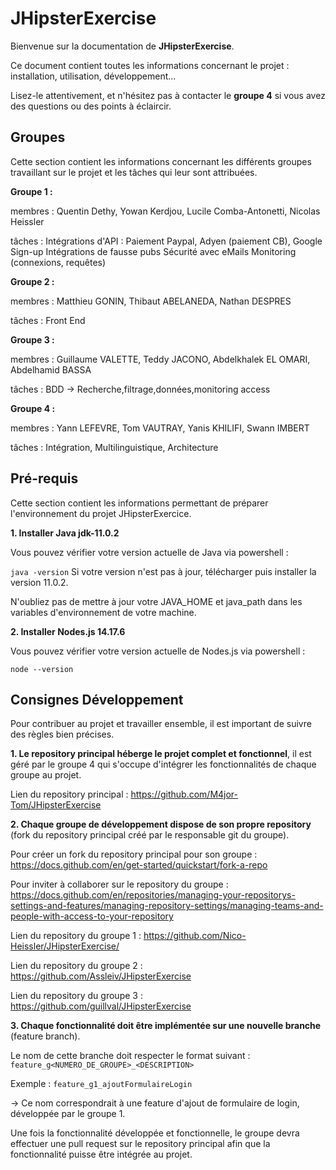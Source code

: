 # JHipsterExercise

Bienvenue sur la documentation de **JHipsterExercise**.

Ce document contient toutes les informations concernant le projet : installation, utilisation, développement...

Lisez-le attentivement, et n'hésitez pas à contacter le **groupe 4** si vous avez des questions ou des points à éclaircir.


## Groupes

Cette section contient les informations concernant les différents groupes travaillant sur le projet et les tâches qui leur sont attribuées.

**Groupe 1 :**

membres : Quentin Dethy, Yowan Kerdjou, Lucile Comba-Antonetti, Nicolas Heissler

tâches : Intégrations d'API : Paiement Paypal, Adyen (paiement CB), Google Sign-up
         Intégrations de fausse pubs
         Sécurité avec eMails
         Monitoring (connexions, requêtes)

**Groupe 2 :**

membres : Matthieu GONIN, Thibaut ABELANEDA, Nathan DESPRES

tâches : Front End

**Groupe 3 :**

membres : Guillaume VALETTE, Teddy JACONO, Abdelkhalek EL OMARI, Abdelhamid BASSA

tâches : BDD -> Recherche,filtrage,données,monitoring access

**Groupe 4 :**

membres : Yann LEFEVRE, Tom VAUTRAY, Yanis KHILIFI, Swann IMBERT

tâches : Intégration, Multilinguistique, Architecture

## Pré-requis

Cette section contient les informations permettant de préparer l'environnement du projet JHipsterExercice.

**1. Installer Java jdk-11.0.2**

Vous pouvez vérifier votre version actuelle de Java via powershell :

`java -version`
Si votre version n'est pas à jour, télécharger puis installer la version 11.0.2.

N'oubliez pas de mettre à jour votre JAVA_HOME et java_path dans les variables d'environnement de votre machine.

**2. Installer Nodes.js 14.17.6**

Vous pouvez vérifier votre version actuelle de Nodes.js via powershell :

`node --version`

## Consignes Développement
Pour contribuer au projet et travailler ensemble, il est important de suivre des règles bien précises.

**1. Le repository principal héberge le projet complet et fonctionnel**,  il est géré par le groupe 4 qui s'occupe d'intégrer les fonctionnalités de chaque groupe au projet.

Lien du repository principal : https://github.com/M4jor-Tom/JHipsterExercise

**2. Chaque groupe de développement dispose de son propre repository**  (fork du repository principal  créé par le responsable git du groupe).

Pour créer un fork du repository principal pour son groupe : https://docs.github.com/en/get-started/quickstart/fork-a-repo

Pour inviter à collaborer sur le repository du groupe : https://docs.github.com/en/repositories/managing-your-repositorys-settings-and-features/managing-repository-settings/managing-teams-and-people-with-access-to-your-repository

Lien du repository du groupe 1 : https://github.com/Nico-Heissler/JHipsterExercise/

Lien du repository du groupe 2 : https://github.com/Assleiv/JHipsterExercise

Lien du repository du groupe 3 : https://github.com/guillval/JHipsterExercise

**3. Chaque fonctionnalité doit être implémentée sur une nouvelle branche** (feature branch).

Le nom de cette branche doit respecter le format suivant : `feature_g<NUMERO_DE_GROUPE>_<DESCRIPTION>`

Exemple : `feature_g1_ajoutFormulaireLogin`

-> Ce nom correspondrait à une feature d'ajout de formulaire de login, développée par le groupe 1.

Une fois la fonctionnalité développée et fonctionnelle, le groupe devra effectuer une pull request sur le repository principal afin que la fonctionnalité puisse être intégrée au projet.
